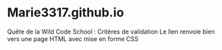 # Marie3317.github.io

Quête de la Wild Code School :
Critères de validation
Le lien renvoie bien vers une page HTML avec mise en forme CSS
